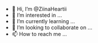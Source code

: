 - 👋 Hi, I’m @ZiinaHeartii
- 👀 I’m interested in ...
- 🌱 I’m currently learning ...
- 💞️ I’m looking to collaborate on ...
- 📫 How to reach me ...

<!---
ZiinaHeartii/ZiinaHeartii is a ✨ special ✨ repository because its `README.md` (this file) appears on your GitHub profile.
You can click the Preview link to take a look at your changes.
--->
